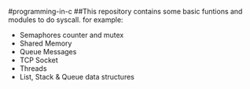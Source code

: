 #programming-in-c 
##This repository contains some basic funtions and modules to do syscall.
for example:
* Semaphores counter and mutex
* Shared Memory
* Queue Messages
* TCP Socket
* Threads
* List, Stack & Queue data structures
